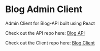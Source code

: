 # Blog Admin Client

Admin Client for Blog-API built using React

Check out the API repo here:
[Blog API](https://github.com/tagtart1/blog-api)

Check out the Client repo here:
[Blog Client](https://github.com/tagtart1/blog-client)
